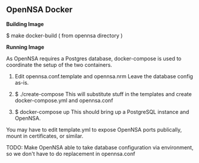 OpenNSA Docker
--------------

**Building Image**

$ make docker-build     ( from opennsa directory )


**Running Image**

As OpenNSA requires a Postgres database, docker-compose is used to coordinate
the setup of the two containers.

1. Edit opennsa.conf.template and opennsa.nrm
   Leave the database config as-is.

2. $ ./create-compose
   This will substitute stuff in the templates and create docker-compose.yml and opennsa.conf

3. $ docker-compose up
   This should bring up a PostgreSQL instance and OpenNSA.


You may have to edit template.yml to expose OpenNSA ports publically, mount in
certificates, or similar.


TODO: Make OpenNSA able to take database configuration via environment, so we
      don't have to do replacement in opennsa.conf

